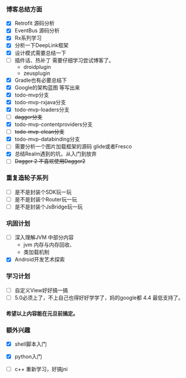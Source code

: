 
### 博客总结方面

- [x] Retrofit 源码分析
- [x] EventBus 源码分析
- [x] Rx系列学习
- [x] 分析一下DeepLink框架
- [x] 设计模式需要总结一下
- [ ] 插件话、热补丁 需要仔细学习尝试博客了。
	* droidplugin
	* zeusplugin
- [x] Gradle也有必要总结下
- [x] Google的架构蓝图 等写出来  <br>
 - [x] todo-mvp分支
 - [x] todo-mvp-rxjava分支
 - [x] todo-mvp-loaders分支
 - [ ] ~~dagger分支~~
 - [x] todo-mvp-contentproviders分支
 - [ ] ~~todo-mvp-clean分支~~
 - [x] todo-mvp-databinding分支
- [ ] 需要分析一个图片加载框架的源码 glide或者Fresco
- [x] 总结Realm遇到的坑，从入门到放弃
- [ ] ~~Dagger 2 不喜欢使用Dagger2~~

### 重复造轮子系列

- [ ] 是不是封装个SDK玩一玩
- [ ] 是不是封装个Router玩一玩
- [ ] 是不是封装个JsBridge玩一玩

### 巩固计划

- [ ] 深入理解JVM 中部分内容
	* jvm 内存与内存回收、
	* 类加载机制 
- [x] Android开发艺术探索

### 学习计划

- [ ] 自定义View好好搞一搞
- [ ] 5.0必须上了，不上自己也得好好学学了，妈的google都 4.4 最低支持了。

### 
 **希望以上内容能在元旦前搞定。**
 
### 额外兴趣

- [x] shell脚本入门
- [x] python入门
- [ ] c++ 重新学习，好搞jni


